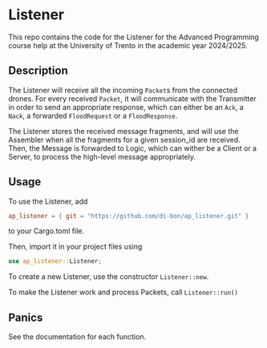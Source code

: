 # Listener
This repo contains the code for the Listener for the Advanced Programming course help at the University of Trento in the academic year 2024/2025.

## Description
The Listener will receive all the incoming ```Packet```s from the connected drones.
For every received ```Packet```, it will communicate with the Transmitter 
in order to send an appropriate response, which can either be an ```Ack```, 
a ```Nack```, a forwarded ```FloodRequest``` or a ```FloodResponse```.

The Listener stores the received message fragments, and will use the 
Assembler when all the fragments for a given session_id are received.
Then, the Message is forwarded to Logic, which can wither be a Client
or a Server, to process the high-level message appropriately.

## Usage
To use the Listener, add
```toml
ap_listener = { git = "https://github.com/di-bon/ap_listener.git" }
```
to your Cargo.toml file.

Then, import it in your project files using
```rust
use ap_listener::Listener;
```

To create a new Listener, use the constructor ```Listener::new```.

To make the Listener work and process Packets, call ```Listener::run()```

## Panics
See the documentation for each function.
